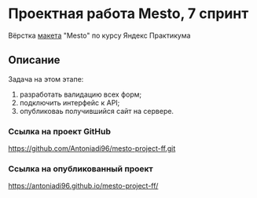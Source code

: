 # Проектная работа Mesto, 7 спринт
Вёрстка [макета](https://www.figma.com/design/bjyvbKKJN2naO0ucURl2Z0/JavaScript.-Sprint-5?node-id=0-1&t=G5ebEnIvC38h6igw-1) "Mesto" по курсу Яндекс Практикума

## Описание
Задача на этом этапе:
 1. разработать валидацию всех форм;
 2. подключить интерфейс к API;
 3. опубликоваь получившийся сайт на сервере.

### Ссылка на проект GitHub
https://github.com/Antoniadi96/mesto-project-ff.git

### Ссылка на опубликованный проект
https://antoniadi96.github.io/mesto-project-ff/
